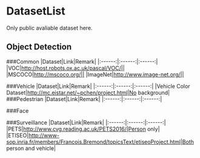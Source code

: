# DatasetList
Only public avaliable dataset here.

## Object Detection
###Common
|Dataset|Link|Remark|
|:------:|:------:|:------:|
|VOC|http://host.robots.ox.ac.uk/pascal/VOC/||
|MSCOCO|http://mscoco.org/||
|ImageNet|http://www.image-net.org/||

###Vehicle
|Dataset|Link|Remark|
|:------:|:------:|:------:|
|Vehicle Color Dataset|http://mc.eistar.net/~pchen/project.html|No background|
###Pedestrian
|Dataset|Link|Remark|
|:------:|:------:|:------:|

###Face

###Surveillance
|Dataset|Link|Remark|
|:------:|:------:|:------:|
|PETS|http://www.cvg.reading.ac.uk/PETS2016/|Person only|
|ETISEO|http://www-sop.inria.fr/members/Francois.Bremond/topicsText/etiseoProject.html|Both person and vehicle|
